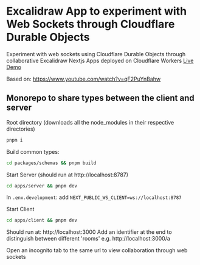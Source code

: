 # Excalidraw App to experiment with Web Sockets through Cloudflare Durable Objects

Experiment with web sockets using Cloudflare Durable Objects through collaborative Excalidraw Nextjs Apps deployed on Cloudflare Workers
[Live Demo](https://excalidraw.filiba.workers.dev/a)

Based on: https://www.youtube.com/watch?v=qF2PuYnBahw

## Monorepo to share types between the client and server

Root directory (downloads all the node_modules in their respective directories)

```bash
pnpm i
```

Build common types:

```bash
cd packages/schemas && pnpm build
```

Start Server (should run at http://localhost:8787)

```bash
cd apps/server && pnpm dev
```

In `.env.development`: add `NEXT_PUBLIC_WS_CLIENT=ws://localhost:8787`

Start Client

```bash
cd apps/client && pnpm dev
```

Should run at: http://localhost:3000
Add an identifier at the end to distinguish between different 'rooms'
e.g. http://localhost:3000/a

Open an incognito tab to the same url to view collaboration through web sockets
